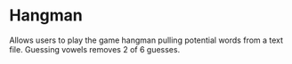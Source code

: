 # Hangman

Allows users to play the game hangman pulling potential words from a text file.
Guessing vowels removes 2 of 6 guesses. 
